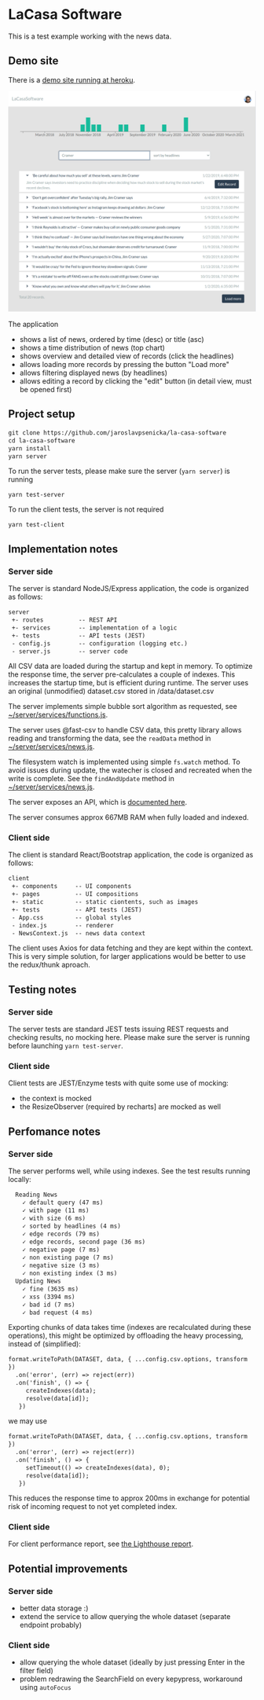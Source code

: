 # LaCasa Software

This is a test example working with the news data.

## Demo site

There is a [demo site running at heroku](https://la-casa-software.herokuapp.com).

![news list](doc/app.png)

The application
- shows a list of news, ordered by time (desc) or title (asc)
- shows a time distribution of news (top chart)
- shows overview and detailed view of records (click the headlines)
- allows loading more records by pressing the button "Load more"
- allows filtering displayed news (by headlines)
- allows editing a record by clicking the "edit" button (in detail view, must be opened first)

## Project setup
```
git clone https://github.com/jaroslavpsenicka/la-casa-software
cd la-casa-software
yarn install
yarn server
```
To run the server tests, please make sure the server (`yarn server`) is running
```
yarn test-server
```
To run the client tests, the server is not required
```
yarn test-client
```

## Implementation notes
### Server side
The server is standard NodeJS/Express application, the code is organized as follows:
```
server
 +- routes          -- REST API
 +- services        -- implementation of a logic
 +- tests           -- API tests (JEST)
 - config.js        -- configuration (logging etc.)
 - server.js        -- server code
```
All CSV data are loaded during the startup and kept in memory. To optimize the response time, the server pre-calculates a couple of indexes. This increases the startup time, but is efficient during runtime. The server uses an original (unmodified) dataset.csv stored in /data/dataset.csv

The server implements simple bubble sort algorithm as requested, see [~/server/services/functions.js](server/services/functions.js).

The server uses @fast-csv to handle CSV data, this pretty library allows reading and transforming the data, see the `readData` method in [~/server/services/news.js](server/services/news.js).

The filesystem watch is implemented using simple `fs.watch` method. To avoid issues during update, the watecher is closed and recreated when the write is complete. See the `findAndUpdate` method in [~/server/services/news.js](server/services/news.js).

The server exposes an API, which is [documented here](https://la-casa-software.herokuapp.com/api-docs).

The server consumes approx 667MB RAM when fully loaded and indexed.

### Client side
The client is standard React/Bootstrap application, the code is organized as follows:
```
client
 +- components     -- UI components
 +- pages          -- UI compositions
 +- static         -- static ciontents, such as images
 +- tests          -- API tests (JEST)
 - App.css         -- global styles
 - index.js        -- renderer
 - NewsContext.js  -- news data context 
```
The client uses Axios for data fetching and they are kept within the context. This is very simple solution, for larger applications would be better to use the redux/thunk aproach.
 
## Testing notes
### Server side
The server tests are standard JEST tests issuing REST requests and checking results, no mocking here. Please make sure the server is running before launching `yarn test-server`.

### Client side
Client tests are JEST/Enzyme tests with quite some use of mocking:
* the context is mocked
* the ResizeObserver (required by recharts] are mocked as well
 
## Perfomance notes
### Server side
The server performs well, while using indexes. See the test results running locally:
```
  Reading News
    ✓ default query (47 ms)
    ✓ with page (11 ms)
    ✓ with size (6 ms)
    ✓ sorted by headlines (4 ms)
    ✓ edge records (79 ms)
    ✓ edge records, second page (36 ms)
    ✓ negative page (7 ms)
    ✓ non existing page (7 ms)
    ✓ negative size (3 ms)
    ✓ non existing index (3 ms)
  Updating News
    ✓ fine (3635 ms)
    ✓ xss (3394 ms)
    ✓ bad id (7 ms)
    ✓ bad request (4 ms)
```
Exporting chunks of data takes time (indexes are recalculated during these operations), this might be optimized by offloading the heavy processing, instead of (simplified):
```
format.writeToPath(DATASET, data, { ...config.csv.options, transform })
  .on('error', (err) => reject(err))
  .on('finish', () => {
     createIndexes(data);
     resolve(data[id]);
   })
```
we may use
```
format.writeToPath(DATASET, data, { ...config.csv.options, transform })
  .on('error', (err) => reject(err))
  .on('finish', () => {
     setTimeout(() => createIndexes(data), 0);
     resolve(data[id]);
   })
```
This reduces the response time to approx 200ms in exchange for potential risk of incoming request to not yet completed index.

### Client side
For client performance report, see [the Lighthouse report](https://htmlpreview.github.io/?https://raw.githubusercontent.com/jaroslavpsenicka/la-casa-software/master/doc/la-casa-software.herokuapp.com-20210306T184823.html).

## Potential improvements
### Server side
* better data storage :)
* extend the service to allow querying the whole dataset (separate endpoint probably)

### Client side
* allow querying the whole dataset (ideally by just pressing Enter in the filter field)
* problem redrawing the SearchField on every kepypress, workaround using `autoFocus`

